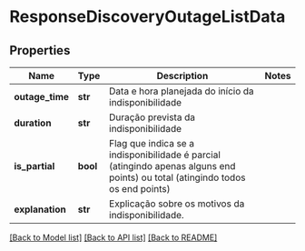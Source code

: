 # ResponseDiscoveryOutageListData

## Properties
Name | Type | Description | Notes
------------ | ------------- | ------------- | -------------
**outage_time** | **str** | Data e hora planejada do início da indisponibilidade | 
**duration** | **str** | Duração prevista da indisponibilidade | 
**is_partial** | **bool** | Flag que indica se a indisponibilidade é parcial (atingindo apenas alguns end points) ou total (atingindo todos os end points) | 
**explanation** | **str** | Explicação sobre os motivos da indisponibilidade. | 

[[Back to Model list]](../README.md#documentation-for-models) [[Back to API list]](../README.md#documentation-for-api-endpoints) [[Back to README]](../README.md)

